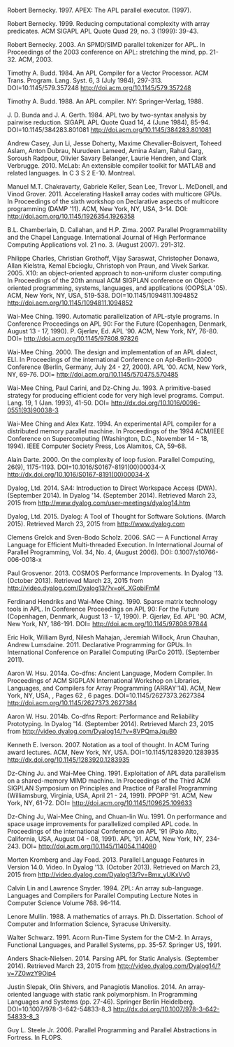 Robert Bernecky. 1997. APEX: The APL parallel executor. (1997).

Robert Bernecky. 1999. Reducing computational complexity with array predicates. ACM SIGAPL APL Quote Quad 29, no. 3 (1999): 39-43.

Robert Bernecky. 2003. An SPMD/SIMD parallel tokenizer for APL. In Proceedings of the 2003 conference on APL: stretching the mind, pp. 21-32. ACM, 2003.

Timothy A. Budd. 1984. An APL Compiler for a Vector Processor. ACM Trans. Program. Lang. Syst. 6, 3 (July 1984), 297-313. DOI=10.1145/579.357248 http://doi.acm.org/10.1145/579.357248

Timothy A. Budd. 1988. An APL compiler. NY: Springer-Verlag, 1988.

J. D. Bunda and J. A. Gerth. 1984. APL two by two-syntax analysis by pairwise reduction. SIGAPL APL Quote Quad 14, 4 (June 1984), 85-94. DOI=10.1145/384283.801081 http://doi.acm.org/10.1145/384283.801081 

Andrew Casey, Jun Li, Jesse Doherty, Maxime Chevalier-Boisvert, Toheed Aslam, Anton Dubrau, Nurudeen Lameed, Amina Aslam, Rahul Garg, Soroush Radpour, Olivier Savary Belanger, Laurie Hendren, and Clark Verbrugge. 2010. McLab: An extensible compiler toolkit for MATLAB and related languages. In C 3 S 2 E-10. Montreal.

Manuel M.T. Chakravarty, Gabriele Keller, Sean Lee, Trevor L. McDonell, and Vinod Grover. 2011. Accelerating Haskell array codes with multicore GPUs. In Proceedings of the sixth workshop on Declarative aspects of multicore programming (DAMP '11). ACM, New York, NY, USA, 3-14. DOI: http://doi.acm.org/10.1145/1926354.1926358

B.L. Chamberlain, D. Callahan, and H.P. Zima. 2007. Parallel Programmability and the Chapel Language. International Journal of High Performance Computing Applications vol. 21 no. 3. (August 2007). 291-312.

Philippe Charles, Christian Grothoff, Vijay Saraswat, Christopher Donawa, Allan Kielstra, Kemal Ebcioglu, Christoph von Praun, and Vivek Sarkar. 2005. X10: an object-oriented approach to non-uniform cluster computing. In Proceedings of the 20th annual ACM SIGPLAN conference on Object-oriented programming, systems, languages, and applications (OOPSLA '05). ACM, New York, NY, USA, 519-538. DOI=10.1145/1094811.1094852 http://doi.acm.org/10.1145/1094811.1094852

Wai-Mee Ching. 1990. Automatic parallelization of APL-style programs. In Conference Proceedings on APL 90: For the Future (Copenhagen, Denmark, August 13 - 17, 1990). P. Gjerløv, Ed. APL '90. ACM, New York, NY, 76-80. DOI= http://doi.acm.org/10.1145/97808.97826

Wai-Mee Ching. 2000. The design and implementation of an APL dialect, ELI. In Proceedings of the international Conference on Apl-Berlin-2000 Conference (Berlin, Germany, July 24 - 27, 2000). APL '00. ACM, New York, NY, 69-76. DOI= http://doi.acm.org/10.1145/570475.570485

Wai-Mee Ching, Paul Carini, and Dz-Ching Ju. 1993. A primitive-based strategy for producing efficient code for very high level programs. Comput. Lang. 19, 1 (Jan. 1993), 41-50. DOI= http://dx.doi.org/10.1016/0096-0551(93)90038-3

Wai-Mee Ching and Alex Katz. 1994. An experimental APL compiler for a distributed memory parallel machine. In Proceedings of the 1994 ACM/IEEE Conference on Supercomputing (Washington, D.C., November 14 - 18, 1994). IEEE Computer Society Press, Los Alamitos, CA, 59-68.

Alain Darte. 2000. On the complexity of loop fusion. Parallel Computing, 26(9), 1175-1193. DOI=10.1016/S0167-8191(00)00034-X http://dx.doi.org/10.1016/S0167-8191(00)00034-X

Dyalog, Ltd. 2014. SA4: Introduction to Direct Workspace Access (DWA). (September 2014). In Dyalog '14. (September 2014). Retrieved March 23, 2015 from http://www.dyalog.com/user-meetings/dyalog14.htm

Dyalog, Ltd. 2015. Dyalog: A Tool of Thought for Software Solutions. (March 2015). Retrieved March 23, 2015 from http://www.dyalog.com

Clemens Grelck and Sven-Bodo Scholz. 2006. SAC — A Functional Array Language for Efficient Multi-threaded Execution. In International Journal of Parallel Programming, Vol. 34, No. 4, (August 2006). DOI: 0.1007/s10766-006-0018-x

Paul Grosvenor. 2013. COSMOS Performance Improvements. In Dyalog '13. (October 2013). Retrieved March 23, 2015 from http://video.dyalog.com/Dyalog13/?v=oK_XGobiFmM

Ferdinand Hendriks and Wai-Mee Ching. 1990. Sparse matrix technology tools in APL. In Conference Proceedings on APL 90: For the Future (Copenhagen, Denmark, August 13 - 17, 1990). P. Gjerløv, Ed. APL '90. ACM, New York, NY, 186-191. DOI= http://doi.acm.org/10.1145/97808.97844 

Eric Holk, William Byrd, Nilesh Mahajan, Jeremiah Willock, Arun Chauhan, Andrew Lumsdaine. 2011. Declarative Programming for GPUs. In International Conference on Parallel Computing (ParCo 2011). (September 2011).

Aaron W. Hsu. 2014a. Co-dfns: Ancient Language, Modern Compiler. In Proceedings of ACM SIGPLAN International Workshop on Libraries, Languages, and Compilers for Array Programming (ARRAY'14). ACM, New York, NY, USA, , Pages 62 , 6 pages. DOI=10.1145/2627373.2627384 http://doi.acm.org/10.1145/2627373.2627384

Aaron W. Hsu. 2014b. Co-dfns Report: Performance and Reliability Prototyping. In Dyalog '14.  (September 2014). Retrieved March 23, 2015 from http://video.dyalog.com/Dyalog14/?v=8VPQmaJquB0

Kenneth E. Iverson. 2007. Notation as a tool of thought. In ACM Turing award lectures. ACM, New York, NY, USA. DOI=10.1145/1283920.1283935 http://dx.doi.org/10.1145/1283920.1283935

Dz-Ching Ju. and Wai-Mee Ching. 1991. Exploitation of APL data parallelism on a shared-memory MIMD machine. In Proceedings of the Third ACM SIGPLAN Symposium on Principles and Practice of Parallel Programming (Williamsburg, Virginia, USA, April 21 - 24, 1991). PPOPP '91. ACM, New York, NY, 61-72. DOI= http://doi.acm.org/10.1145/109625.109633

Dz-Ching Ju, Wai-Mee Ching, and Chuan-lin Wu. 1991. On performance and space usage improvements for parallelized compiled APL code. In Proceedings of the international Conference on APL '91 (Palo Alto, California, USA, August 04 - 08, 1991). APL '91. ACM, New York, NY, 234-243. DOI= http://doi.acm.org/10.1145/114054.114080

Morten Kromberg and Jay Foad. 2013. Parallel Language Features in Version 14.0. Video. In Dyalog '13. (October 2013). Retrieved on March 23, 2015 from http://video.dyalog.com/Dyalog13/?v=Bmx_yUKxVv0

Calvin Lin and Lawrence Snyder. 1994. ZPL: An array sub-language. Languages and Compilers for Parallel Computing Lecture Notes in Computer Science Volume 768. 96-114.

Lenore Mullin. 1988. A mathematics of arrays. Ph.D. Dissertation. School of Computer and Information Science, Syracuse University.

Walter Schwarz. 1991. Acorn Run-Time System for the CM-2. In Arrays, Functional Languages, and Parallel Systems, pp. 35-57. Springer US, 1991.

Anders Shack-Nielsen. 2014. Parsing APL for Static Analysis. (September 2014). Retrieved March 23, 2015 from http://video.dyalog.com/Dyalog14/?v=7Z0wzY9Oip4

Justin Slepak, Olin Shivers, and Panagiotis Manolios. 2014. An array-oriented language with static rank polymorphism. In Programming Languages and Systems (pp. 27-46). Springer Berlin Heidelberg. DOI=10.1007/978-3-642-54833-8_3 http://dx.doi.org/10.1007/978-3-642-54833-8_3

Guy L. Steele Jr. 2006. Parallel Programming and Parallel Abstractions in Fortress. In FLOPS.

